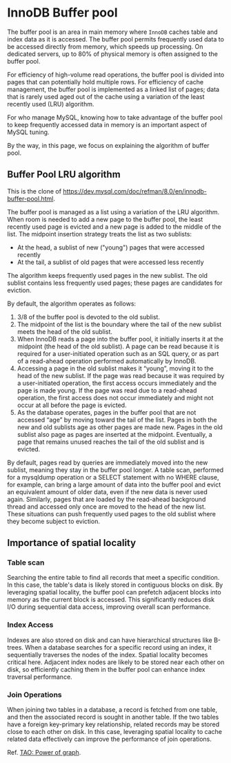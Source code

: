 # InnoDB Buffer pool

The buffer pool is an area in main memory where `InnoDB` caches table and index data as it is accessed.
The buffer pool permits frequently used data to be accessed directly from memory, which speeds up processing.
On dedicated servers, up to 80% of physical memory is often assigned to the buffer pool.

For efficiency of high-volume read operations, the buffer pool is divided into pages that can potentially hold
multiple rows. For efficiency of cache management, the buffer pool is implemented as a linked list of pages;
data that is rarely used aged out of the cache using a variation of the least recently used (LRU) algorithm.

For who manage MySQL, knowing how to take advantage of the buffer pool to keep frequently accessed data in
memory is an important aspect of MySQL tuning.

By the way, in this page, we focus on explaining the algorithm of buffer pool.


## Buffer Pool LRU algorithm

This is the clone of https://dev.mysql.com/doc/refman/8.0/en/innodb-buffer-pool.html.

The buffer pool is managed as a list using a variation of the LRU algorithm. When room is needed to add a new 
page to the buffer pool, the least recently used page is evicted and a new page is added to the middle of the
list. The midpoint insertion strategy treats the list as two sublists:
* At the head, a sublist of new ("young") pages that were accessed recently
* At the tail, a sublist of old pages that were accessed less recently

The algorithm keeps frequently used pages in the new sublist. The old sublist contains less frequently used 
pages; these pages are candidates for eviction.

By default, the algorithm operates as follows:
1. 3/8 of the buffer pool is devoted to the old sublist. 
2. The midpoint of the list is the boundary where the tail of the new sublist meets the head of the old sublist. 
3. When InnoDB reads a page into the buffer pool, it initially inserts it at the midpoint (the head of the old 
sublist). A page can be read because it is required for a user-initiated operation such as an SQL query, or as 
part of a read-ahead operation performed automatically by InnoDB.
4. Accessing a page in the old sublist makes it “young”, moving it to the head of the new sublist. If the page 
was read because it was required by a user-initiated operation, the first access occurs immediately and the page
is made young. If the page was read due to a read-ahead operation, the first access does not occur immediately 
and might not occur at all before the page is evicted. 
5. As the database operates, pages in the buffer pool that are not accessed “age” by moving toward the tail of 
the list. Pages in both the new and old sublists age as other pages are made new. Pages in the old sublist also 
page as pages are inserted at the midpoint. Eventually, a page that remains unused reaches the tail of the old 
sublist and is evicted.

By default, pages read by queries are immediately moved into the new sublist, meaning they stay in the buffer
pool longer. A table scan, performed for a mysqldump operation or a SELECT statement with no WHERE clause, for
example, can bring a large amount of data into the buffer pool and evict an equivalent amount of older data, 
even if the new data is never used again. Similarly, pages that are loaded by the read-ahead background thread
and accessed only once are moved to the head of the new list. These situations can push frequently used pages to
the old sublist where they become subject to eviction.


## Importance of spatial locality


### Table scan

Searching the entire table to find all records that meet a specific condition. In this case, the table's data is
likely stored in contiguous blocks on disk. By leveraging spatial locality, the buffer pool can prefetch
adjacent blocks into memory as the current block is accessed. This significantly reduces disk I/O during
sequential data access, improving overall scan performance.


### Index Access

Indexes are also stored on disk and can have hierarchical structures like B-trees. When a database searches for
a specific record using an index, it sequentially traverses the nodes of the index. Spatial locality becomes
critical here. Adjacent index nodes are likely to be stored near each other on disk, so efficiently caching
them in the buffer pool can enhance index traversal performance.


### Join Operations

When joining two tables in a database, a record is fetched from one table, and then the associated record is
sought in another table. If the two tables have a foreign key-primary key relationship, related records may be
stored close to each other on disk. In this case, leveraging spatial locality to cache related data effectively
can improve the performance of join operations.

Ref. [TAO: Power of graph](graph-TAO-in-meta.md#overview).
